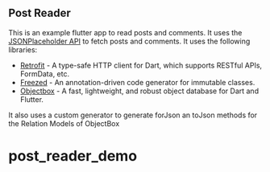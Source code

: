 ## Post Reader
This is an example flutter app to read posts and comments.
It uses the [JSONPlaceholder API](https://jsonplaceholder.typicode.com/) to fetch posts and comments.
It uses the following libraries:
- [Retrofit](https://pub.dev/packages/retrofit) - A type-safe HTTP client for Dart, which supports RESTful APIs, FormData, etc.
- [Freezed](https://pub.dev/packages/freezed) - An annotation-driven code generator for immutable classes.
- [Objectbox](https://pub.dev/packages/objectbox) - A fast, lightweight, and robust object database for Dart and Flutter.

It also uses a custom generator to generate forJson an toJson methods for the Relation Models of ObjectBox
# post_reader_demo
